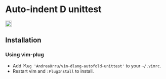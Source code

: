 # Auto-indent D unittest
<a href='https://www.recurse.com' title='Made with love at the Recurse Center'><img src='https://cloud.githubusercontent.com/assets/2883345/11325206/336ea5f4-9150-11e5-9e90-d86ad31993d8.png' height='20px'/></a>

## Installation

### Using vim-plug

+ Add `Plug 'AndreaOrru/vim-dlang-autofold-unittest'` to your `~/.vimrc`.
+ Restart vim and `:PlugInstall` to install.
